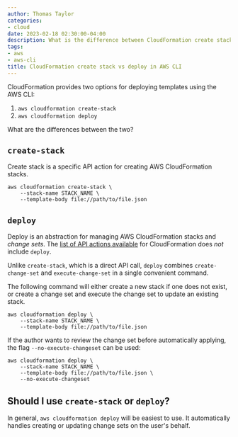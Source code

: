 ```yaml
---
author: Thomas Taylor
categories:
- cloud
date: 2023-02-18 02:30:00-04:00
description: What is the difference between CloudFormation create stack and deploy and when to use them?
tags:
- aws
- aws-cli
title: CloudFormation create stack vs deploy in AWS CLI
---
```


CloudFormation provides two options for deploying templates using the AWS CLI:

1. `aws cloudformation create-stack`
2. `aws cloudformation deploy`

What are the differences between the two?

## `create-stack`

Create stack is a specific API action for creating AWS CloudFormation stacks.

```shell
aws cloudformation create-stack \
    --stack-name STACK_NAME \
    --template-body file://path/to/file.json
```

## `deploy`

Deploy is an abstraction for managing AWS CloudFormation stacks and _change sets_. The [list of API actions available](https://docs.aws.amazon.com/AWSCloudFormation/latest/APIReference/API_Operations.html) for CloudFormation does _not_ include `deploy`.

Unlike `create-stack`, which is a direct API call, `deploy` combines `create-change-set` and `execute-change-set` in a single convenient command.

The following command will either create a new stack if one does not exist, or create a change set and execute the change set to update an existing stack.

```shell
aws cloudformation deploy \
    --stack-name STACK_NAME \
    --template-body file://path/to/file.json
```

If the author wants to review the change set before automatically applying, the flag `--no-execute-changeset` can be used:

```shell
aws cloudformation deploy \
    --stack-name STACK_NAME \
    --template-body file://path/to/file.json \
    --no-execute-changeset
```

## Should I use `create-stack` or `deploy`?

In general, `aws cloudformation deploy` will be easiest to use. It automatically handles creating or updating change sets on the user's behalf.

